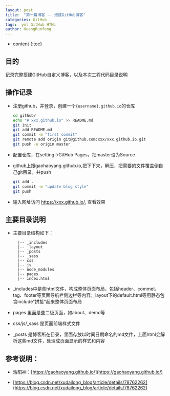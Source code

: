 ```yaml
---
layout: post
title:  "第一篇博客 -- 搭建GitHub博客"
categories: GitHub
tags:  yml GitHub HTML
author: HuangRunfeng
---
```


* content
{:toc}

## 目的

记录完整搭建GitHub自定义博客，以及本次工程代码目录说明




## 操作记录

* 注册github，并登录，创建一个`{username}.github.io`的仓库
  ```sh
  cd github/
  echo "# xxx.github.io" >> README.md
  git init
  git add README.md
  git commit -m "first commit"
  git remote add origin git@github.com:xxx/xxx.github.io.git
  git push -u origin master
  ```

* 配置仓库，在setting->GitHub Pages，把master设为Source


* github上搜gaohaoyang.github.io,把下下来，解压，把需要的文件覆盖倒自己git目录，并push
  ```sh
  git add .
  git commit -m "update blog style"
  git push
  ```

* 输入网址访问 https://xxx.github.io/, 查看效果

## 主要目录说明
* 主要目录结构如下：

  ```---xxx(仓库名)
    |-- _includes
    |-- _layout
    |-- _posts
    |-- _sass
    |-- css
    |-- js
    |-- node_modules
    |-- pages 
    |-- index.html 
    ```

* _includes中是些html文件，构成整体页面布局，包括header、commet、tag、footer等页面导航栏侧边栏等内容; _layout下的default.html等用静态包含include"拼接"起来整体页面布局

* pages 里面是些二级页面，如about、demo等

* css/js/_sass 是页面前端样式文件

* _posts 是博客所在目录，里面存放以时间日期命名的md文件，上面html会解析这些md文件，处理成页面显示的样式和内容


## 参考说明：

* 浩阳神：[https://gaohaoyang.github.io/](https://gaohaoyang.github.io/)

* [https://blog.csdn.net/xudailong_blog/article/details/78762262](https://blog.csdn.net/xudailong_blog/article/details/78762262)

